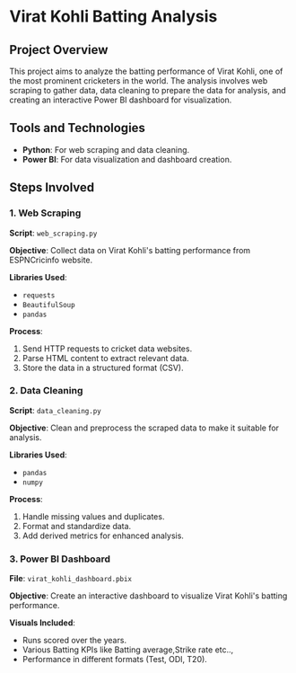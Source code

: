 
 <h1>Virat Kohli Batting Analysis</h1>
<h2>Project Overview</h2>
    <p>This project aims to analyze the batting performance of Virat Kohli, one of the most prominent cricketers in the world. The analysis involves web scraping to gather data, data cleaning to prepare the data for analysis, and creating an interactive Power BI dashboard for visualization.</p>

 <h2>Tools and Technologies</h2>
    <ul>
        <li><strong>Python</strong>: For web scraping and data cleaning.</li>
        <li><strong>Power BI</strong>: For data visualization and dashboard creation.</li>
    </ul>

<h2>Steps Involved</h2>

 <h3>1. Web Scraping</h3>
    <p><strong>Script</strong>: <code>web_scraping.py</code></p>
    <p><strong>Objective</strong>: Collect data on Virat Kohli's batting performance from ESPNCricinfo website.</p>
    <p><strong>Libraries Used</strong>: </p>
    <ul>
        <li><code>requests</code></li>
        <li><code>BeautifulSoup</code></li>
        <li><code>pandas</code></li>
    </ul>
    <p><strong>Process</strong>:</p>
    <ol>
        <li>Send HTTP requests to cricket data websites.</li>
        <li>Parse HTML content to extract relevant data.</li>
        <li>Store the data in a structured format (CSV).</li>
    </ol>

 <h3>2. Data Cleaning</h3>
    <p><strong>Script</strong>: <code>data_cleaning.py</code></p>
    <p><strong>Objective</strong>: Clean and preprocess the scraped data to make it suitable for analysis.</p>
    <p><strong>Libraries Used</strong>:</p>
    <ul>
        <li><code>pandas</code></li>
        <li><code>numpy</code></li>
    </ul>
    <p><strong>Process</strong>:</p>
    <ol>
        <li>Handle missing values and duplicates.</li>
        <li>Format and standardize data.</li>
        <li>Add derived metrics for enhanced analysis.</li>
    </ol>
    <h3>3. Power BI Dashboard</h3>
    <p><strong>File</strong>: <code>virat_kohli_dashboard.pbix</code></p>
    <p><strong>Objective</strong>: Create an interactive dashboard to visualize Virat Kohli's batting performance.</p>
    <p><strong>Visuals Included</strong>:</p>
    <ul>
        <li>Runs scored over the years.</li>
        <li>Various Batting KPIs like Batting average,Strike rate etc..,</li>
        <li>Performance in different formats (Test, ODI, T20).</li>
    </ul>



   
